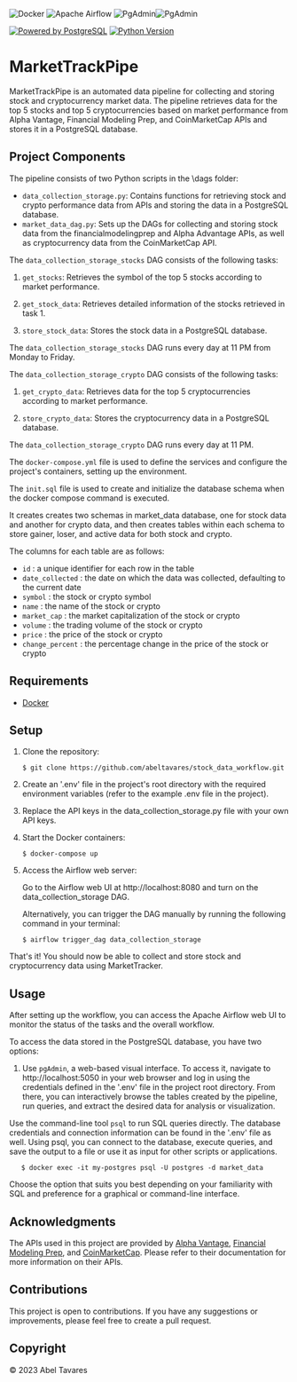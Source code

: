 ![Docker](https://img.shields.io/badge/Docker-2496ED?style=for-the-badge&logo=Docker&logoColor=white)
![Apache Airflow](https://img.shields.io/badge/Apache%20Airflow-017CEE?style=for-the-badge&logo=Apache%20Airflow&logoColor=white)
![PgAdmin](https://img.shields.io/badge/PgAdmin-4B0082?style=for-the-badge&logo=pgAdmin&logoColor=white)![PgAdmin](https://img.shields.io/badge/PgAdmin-4B0082?style=for-the-badge&logo=pgAdmin&logoColor=white)


[![Powered by PostgreSQL](https://img.shields.io/badge/powered%20by-PostgreSQL-blue.svg)](https://www.postgresql.org/)
[![Python Version](https://img.shields.io/badge/python-3.x-brightgreen.svg)](https://www.python.org/downloads/)


# MarketTrackPipe

MarketTrackPipe is an automated data pipeline for collecting and storing stock and cryptocurrency market data. The pipeline retrieves data for the top 5 stocks and top 5 cryptocurrencies based on market performance from Alpha Vantage, Financial Modeling Prep, and CoinMarketCap APIs and stores it in a PostgreSQL database.

## Project Components

The pipeline consists of two Python scripts in the \dags folder:

- `data_collection_storage.py`: Contains functions for retrieving stock and crypto performance data from APIs and storing the data in a PostgreSQL database.
- `market_data_dag.py`: Sets up the DAGs for collecting and storing stock data from the financialmodelingprep and Alpha Advantage APIs, as well as cryptocurrency data from the CoinMarketCap API.

The `data_collection_storage_stocks` DAG consists of the following tasks:

1. `get_stocks`: Retrieves the symbol of the top 5 stocks according to market performance.

2. `get_stock_data`: Retrieves detailed information of the stocks retrieved in task 1.

3. `store_stock_data`: Stores the stock data in a PostgreSQL database.

The `data_collection_storage_stocks` DAG runs every day at 11 PM from Monday to Friday.

The `data_collection_storage_crypto` DAG consists of the following tasks:

1. `get_crypto_data`: Retrieves data for the top 5 cryptocurrencies according to market performance.

2. `store_crypto_data`: Stores the cryptocurrency data in a PostgreSQL database.

The `data_collection_storage_crypto` DAG runs every day at 11 PM.

The `docker-compose.yml` file is used to define the services and configure the project's containers, setting up the environment.

The `init.sql` file is used to create and initialize the database schema when the docker compose command is executed.

It creates creates two schemas in market_data database, one for stock data and another for crypto data, and then creates tables within each schema to store gainer, loser, and active data for both stock and crypto.

The columns for each table are as follows:

- `id` : a unique identifier for each row in the table
- `date_collected` : the date on which the data was collected, defaulting to the current date
- `symbol` : the stock or crypto symbol
- `name` : the name of the stock or crypto
- `market_cap` : the market capitalization of the stock or crypto
- `volume` : the trading volume of the stock or crypto
- `price` : the price of the stock or crypto
- `change_percent` : the percentage change in the price of the stock or crypto

## Requirements

- [Docker](https://www.docker.com/get-started)


## Setup

1. Clone the repository: <br>

       $ git clone https://github.com/abeltavares/stock_data_workflow.git 

2. Create an '.env' file in the project's root directory with the required environment variables (refer to the example .env file in the project).

2. Replace the API keys in the data_collection_storage.py file with your own API keys.

3. Start the Docker containers:<br>

       $ docker-compose up

4. Access the Airflow web server:<br>

      Go to the Airflow web UI at http://localhost:8080 and turn on the data_collection_storage DAG.

      Alternatively, you can trigger the DAG manually by running the following command in your terminal:

       $ airflow trigger_dag data_collection_storage

That's it! You should now be able to collect and store stock and cryptocurrency data using MarketTracker.


## Usage

After setting up the workflow, you can access the Apache Airflow web UI to monitor the status of the tasks and the overall workflow.

To access the data stored in the PostgreSQL database, you have two options:

1. Use `pgAdmin`, a web-based visual interface. To access it, navigate to http://localhost:5050 in your web browser and log in using the credentials defined in the '.env' file in the project root directory. From there, you can interactively browse the tables created by the pipeline, run queries, and extract the desired data for analysis or visualization.

Use the command-line tool `psql` to run SQL queries directly. The database credentials and connection information can be found in the '.env' file as well. Using psql, you can connect to the database, execute queries, and save the output to a file or use it as input for other scripts or applications.

       $ docker exec -it my-postgres psql -U postgres -d market_data

Choose the option that suits you best depending on your familiarity with SQL and preference for a graphical or command-line interface.

## Acknowledgments 

The APIs used in this project are provided by [Alpha Vantage](https://www.alphavantage.co/documentation/), [Financial Modeling Prep](https://financialmodelingprep.com/developer/docs/), and [CoinMarketCap](https://coinmarketcap.com/api/documentation/v1/). Please refer to their documentation for more information on their APIs.


## Contributions

This project is open to contributions. If you have any suggestions or improvements, please feel free to create a pull request.

## Copyright
© 2023 Abel Tavares